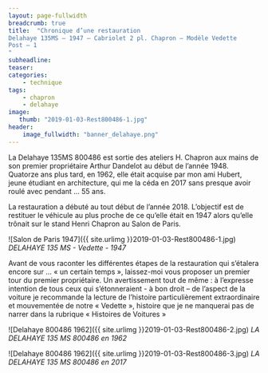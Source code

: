 ```yaml
---
layout: page-fullwidth
breadcrumb: true
title:  "Chronique d’une restauration
Delahaye 135MS – 1947 – Cabriolet 2 pl. Chapron – Modèle Vedette
Post – 1
"
subheadline:  
teaser: 
categories:
    - technique
tags:
    - chapron
	- delahaye
image:
   thumb: "2019-01-03-Rest800486-1.jpg"
header:
    image_fullwidth: "banner_delahaye.png"
---
```



La Delahaye 135MS 800486 est sortie des ateliers H. Chapron aux mains de son premier propriétaire Arthur Dandelot au début de l’année 1948. Quatorze ans plus tard, en 1962, elle était acquise par mon ami Hubert, jeune étudiant en architecture, qui me la céda en 2017 sans presque avoir roulé avec pendant … 55 ans. 

La restauration a débuté au tout début de l’année 2018. L’objectif est de restituer le véhicule au plus proche de ce qu’elle était en 1947 alors qu’elle trônait sur le stand Henri Chapron au Salon de Paris.

![Salon de Paris 1947]({{ site.urlimg }}2019-01-03-Rest800486-1.jpg)
*DELAHAYE 135 MS - Vedette - 1947*

Avant de vous raconter les différentes étapes de la restauration qui s’étalera encore sur … « un certain temps », laissez-moi vous proposer un premier tour du premier propriétaire. Un avertissement tout de même : à l’expresse intention de tous ceux qui s’étonneraient - à bon droit – de l’aspect de la voiture je recommande la lecture de l’histoire particulièrement extraordinaire et mouvementée de notre « Vedette », histoire que je ne manquerai pas de narrer dans la rubrique « Histoires de Voitures »

![Delahaye 800486 1962]({{ site.urlimg }}2019-01-03-Rest800486-2.jpg)
*LA DELAHAYE 135 MS 800486 en 1962*

![Delahaye 800486 1962]({{ site.urlimg }}2019-01-03-Rest800486-3.jpg)
*LA DELAHAYE 135 MS 800486 en 2017*